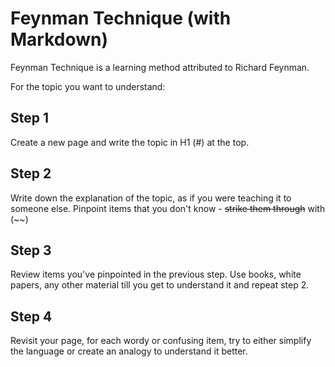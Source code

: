 # Feynman Technique (with Markdown)

Feynman Technique is a learning method attributed to Richard Feynman.

For the topic you want to understand:

## Step 1

Create a new page and write the topic in H1 (#) at the top.

## Step 2

Write down the explanation of the topic, as if you were teaching it to someone else. Pinpoint items that you don't know - ~~strike them through~~ with (~~)


## Step 3

Review items you've pinpointed in the previous step. Use books, white papers, any other material till you get to understand it and repeat step 2.

## Step 4

Revisit your page, for each wordy or confusing item, try to either simplify the language or create an analogy to understand it better.

